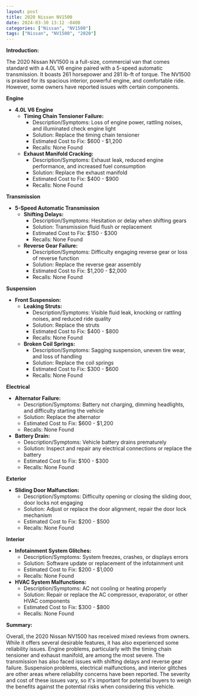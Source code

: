 ```yaml
---
layout: post
title: 2020 Nissan NV1500
date: 2024-03-30 13:12 -0400
categories: ["Nissan", "NV1500"]
tags: ["Nissan", "NV1500", "2020"]
---
```

**Introduction:**

The 2020 Nissan NV1500 is a full-size, commercial van that comes standard with a 4.0L V6 engine paired with a 5-speed automatic transmission. It boasts 261 horsepower and 281 lb-ft of torque. The NV1500 is praised for its spacious interior, powerful engine, and comfortable ride. However, some owners have reported issues with certain components.

**Engine**

- **4.0L V6 Engine**
  - **Timing Chain Tensioner Failure:**
    - Description/Symptoms: Loss of engine power, rattling noises, and illuminated check engine light
    - Solution: Replace the timing chain tensioner
    - Estimated Cost to Fix: $600 - $1,200
    - Recalls: None Found
  - **Exhaust Manifold Cracking:**
    - Description/Symptoms: Exhaust leak, reduced engine performance, and increased fuel consumption
    - Solution: Replace the exhaust manifold
    - Estimated Cost to Fix: $400 - $900
    - Recalls: None Found

**Transmission**

- **5-Speed Automatic Transmission**
  - **Shifting Delays:**
    - Description/Symptoms: Hesitation or delay when shifting gears
    - Solution: Transmission fluid flush or replacement
    - Estimated Cost to Fix: $150 - $300
    - Recalls: None Found
  - **Reverse Gear Failure:**
    - Description/Symptoms: Difficulty engaging reverse gear or loss of reverse function
    - Solution: Replace the reverse gear assembly
    - Estimated Cost to Fix: $1,200 - $2,000
    - Recalls: None Found

**Suspension**

- **Front Suspension:**
  - **Leaking Struts:**
    - Description/Symptoms: Visible fluid leak, knocking or rattling noises, and reduced ride quality
    - Solution: Replace the struts
    - Estimated Cost to Fix: $400 - $800
    - Recalls: None Found
  - **Broken Coil Springs:**
    - Description/Symptoms: Sagging suspension, uneven tire wear, and loss of handling
    - Solution: Replace the coil springs
    - Estimated Cost to Fix: $300 - $600
    - Recalls: None Found

**Electrical**

- **Alternator Failure:**
  - Description/Symptoms: Battery not charging, dimming headlights, and difficulty starting the vehicle
  - Solution: Replace the alternator
  - Estimated Cost to Fix: $600 - $1,200
  - Recalls: None Found
- **Battery Drain:**
  - Description/Symptoms: Vehicle battery drains prematurely
  - Solution: Inspect and repair any electrical connections or replace the battery
  - Estimated Cost to Fix: $100 - $300
  - Recalls: None Found

**Exterior**

- **Sliding Door Malfunction:**
  - Description/Symptoms: Difficulty opening or closing the sliding door, door locks not engaging
  - Solution: Adjust or replace the door alignment, repair the door lock mechanism
  - Estimated Cost to Fix: $200 - $500
  - Recalls: None Found

**Interior**

- **Infotainment System Glitches:**
  - Description/Symptoms: System freezes, crashes, or displays errors
  - Solution: Software update or replacement of the infotainment unit
  - Estimated Cost to Fix: $200 - $1,000
  - Recalls: None Found
- **HVAC System Malfunctions:**
  - Description/Symptoms: AC not cooling or heating properly
  - Solution: Repair or replace the AC compressor, evaporator, or other HVAC components
  - Estimated Cost to Fix: $300 - $800
  - Recalls: None Found

**Summary:**

Overall, the 2020 Nissan NV1500 has received mixed reviews from owners. While it offers several desirable features, it has also experienced some reliability issues. Engine problems, particularly with the timing chain tensioner and exhaust manifold, are among the most severe. The transmission has also faced issues with shifting delays and reverse gear failure. Suspension problems, electrical malfunctions, and interior glitches are other areas where reliability concerns have been reported. The severity and cost of these issues vary, so it's important for potential buyers to weigh the benefits against the potential risks when considering this vehicle.
